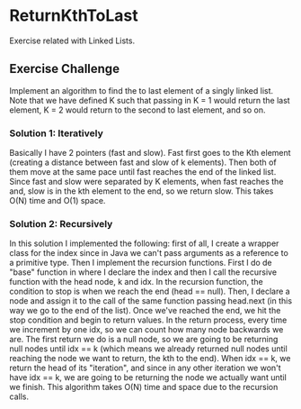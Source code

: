 # ReturnKthToLast
Exercise related with Linked Lists.

## Exercise Challenge
Implement an algorithm to find the to last element of a singly linked list.
Note that we have defined K such that passing in K = 1 would return the last element, K = 2 would return to the second to last element, and so on.

### Solution 1: Iteratively
Basically I have 2 pointers (fast and slow). Fast first goes to the Kth element (creating a distance between fast and slow of k elements). 
Then both of them move at the same pace until fast reaches the end of the linked list. Since fast and slow were separated by K elements, when fast reaches the and, slow is in the kth element to the end, so we return slow. 
This takes O(N) time and O(1) space.

### Solution 2: Recursively
In this solution I implemented the following: first of all, I create a wrapper class for the index since in Java we can't pass arguments as a reference to a primitive type. 
Then I implement the recursion functions. First I do de "base" function in where I declare the index and then I call the recursive function with the head node, k and idx. 
In the recursion function, the condition to stop is when we reach the end (head == null). Then, I declare a node and assign it to the call of the same function passing head.next (in this way we go to the end of the list). 
Once we've reached the end, we hit the stop condition and begin to return values. In the return process, every time we increment by one idx, so we can count how many node backwards we are. 
The first return we do is a null node, so we are going to be returning null nodes until idx == k (which means we already returned null nodes until reaching the node we want to return, the kth to the end). 
When idx == k, we return the head of its "iteration", and since in any other iteration we won't have idx == k, we are going to be returning the node we actually want until we finish. 
This algorithm takes O(N) time and space due to the recursion calls.